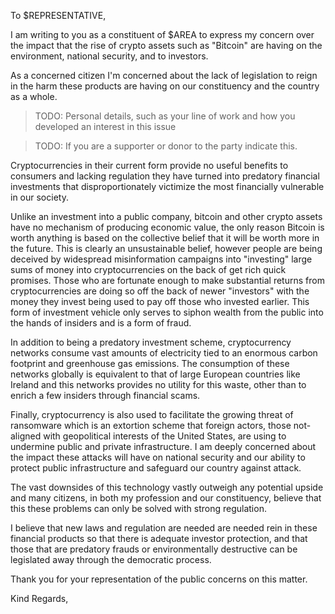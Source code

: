 To $REPRESENTATIVE,

I am writing to you as a constituent of $AREA to express my concern over the
impact that the rise of crypto assets such as "Bitcoin" are having on the
environment, national security, and to investors.

As a concerned citizen I'm concerned about the lack of legislation to reign in
the harm these products are having on our constituency and the country as a
whole.

> TODO: Personal details, such as your line of work and how you developed an interest in this issue

> TODO: If you are a supporter or donor to the party indicate this.

Cryptocurrencies in their current form provide no useful benefits to consumers
and lacking regulation they have turned into predatory financial investments
that disproportionately victimize the most financially vulnerable in our
society.

Unlike an investment into a public company, bitcoin and other crypto assets
have no mechanism of producing economic value, the only reason Bitcoin is worth
anything is based on the collective belief that it will be worth more in the
future.  This is clearly an unsustainable belief, however people are being
deceived by widespread misinformation campaigns into "investing" large sums of
money into cryptocurrencies on the back of get rich quick promises. Those who
are fortunate enough to make substantial returns from cryptocurrencies are doing
so off the back of newer "investors" with the money they invest being used to
pay off those who invested earlier. This form of investment vehicle only serves
to siphon wealth from the public into the hands of insiders and is a form of
fraud.

In addition to being a predatory investment scheme, cryptocurrency networks
consume vast amounts of electricity tied to an enormous carbon footprint and
greenhouse gas emissions. The consumption of these networks globally is
equivalent to that of large European countries like Ireland and this networks
provides no utility for this waste, other than to enrich a few insiders through
financial scams.

Finally, cryptocurrency is also used to facilitate the growing threat of
ransomware which is an extortion scheme that foreign actors, those not-aligned
with geopolitical interests of the United States, are using to undermine public
and private infrastructure. I am deeply concerned about the impact these attacks
will have on national security and our ability to protect public infrastructure
and safeguard our country against attack.

The vast downsides of this technology vastly outweigh any potential upside and
many citizens, in both my profession and our constituency, believe that this
these problems can only be solved with strong regulation.

I believe that new laws and regulation are needed are needed rein in these
financial products so that there is adequate investor protection, and that those
that are predatory frauds or environmentally destructive can be legislated away
through the democratic process.

Thank you for your representation of the public concerns on this matter.

Kind Regards,
